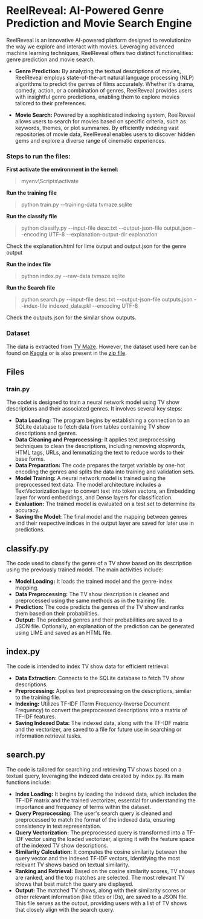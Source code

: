 # ReelReveal: AI-Powered Genre Prediction and Movie Search Engine

ReelReveal is an innovative AI-powered platform designed to revolutionize the way we explore and interact with movies. Leveraging advanced machine learning techniques, ReelReveal offers two distinct functionalities: genre prediction and movie search.

- __Genre Prediction:__
By analyzing the textual descriptions of movies, ReelReveal employs state-of-the-art natural language processing (NLP) algorithms to predict the genres of films accurately. Whether it's drama, comedy, action, or a combination of genres, ReelReveal provides users with insightful genre predictions, enabling them to explore movies tailored to their preferences.

- __Movie Search:__
Powered by a sophisticated indexing system, ReelReveal allows users to search for movies based on specific criteria, such as keywords, themes, or plot summaries. By efficiently indexing vast repositories of movie data, ReelReveal enables users to discover hidden gems and explore a diverse range of cinematic experiences.

### Steps to run the files:

__First activate the environment in the kernel:__
>myenv\Scripts\activate

__Run the training file__
>python train.py --training-data tvmaze.sqlite

__Run the classify file__
>python classify.py --input-file desc.txt --output-json-file output.json --encoding UTF-8 --explanation-output-dir explanation

Check the explanation.html for lime output and output.json for the genre output

__Run the index file__
>python index.py --raw-data tvmaze.sqlite

__Run the Search file__
>python search.py --input-file desc.txt --output-json-file outputs.json --index-file indexed_data.pkl --encoding UTF-8

Check the outputs.json for the similar show outputs. 

### Dataset
The data is extracted from [TV Maze](https://www.tvmaze.com). However, the dataset used here can be found on [Kaggle](https://www.kaggle.com/datasets/sahartj/tv-maze-dataset) or is also present in the [zip file](https://github.com/Sahar-TJ/NLP-Movie-Genre-Predictor/blob/main/tvmaze_sql.zip).

## Files

### train.py
The codet is designed to train a neural network model using TV show descriptions and their associated genres. It involves several key steps:

- __Data Loading:__ The program begins by establishing a connection to an SQLite database to fetch data from tables containing TV show descriptions and genres.
- __Data Cleaning and Preprocessing:__ It applies text preprocessing techniques to clean the descriptions, including removing stopwords, HTML tags, URLs, and lemmatizing the text to reduce words to their base forms.
- __Data Preparation:__ The code prepares the target variable by one-hot encoding the genres and splits the data into training and validation sets.
- __Model Training:__ A neural network model is trained using the preprocessed text data. The model architecture includes a TextVectorization layer to convert text into token vectors, an Embedding layer for word embeddings, and Dense layers for classification.
- __Evaluation:__ The trained model is evaluated on a test set to determine its accuracy.
- __Saving the Model:__ The final model and the mapping between genres and their respective indices in the output layer are saved for later use in predictions.


## classify.py
The code used to classify the genre of a TV show based on its description using the previously trained model. The main activities include:

- __Model Loading:__ It loads the trained model and the genre-index mapping.
- __Data Preprocessing:__ The TV show description is cleaned and preprocessed using the same methods as in the training file.
- __Prediction:__ The code predicts the genres of the TV show and ranks them based on their probabilities.
- __Output:__ The predicted genres and their probabilities are saved to a JSON file. Optionally, an explanation of the prediction can be generated using LIME and saved as an HTML file.


## index.py
The code is intended to index TV show data for efficient retrieval:

- __Data Extraction:__ Connects to the SQLite database to fetch TV show descriptions.
- __Preprocessing:__ Applies text preprocessing on the descriptions, similar to the training file.
- __Indexing:__ Utilizes TF-IDF (Term Frequency-Inverse Document Frequency) to convert the preprocessed descriptions into a matrix of TF-IDF features.
- __Saving Indexed Data:__ The indexed data, along with the TF-IDF matrix and the vectorizer, are saved to a file for future use in searching or information retrieval tasks.


## search.py
The code is tailored for searching and retrieving TV shows based on a textual query, leveraging the indexed data created by index.py. Its main functions include:

- __Index Loading:__ It begins by loading the indexed data, which includes the TF-IDF matrix and the trained vectorizer, essential for understanding the importance and frequency of terms within the dataset.
- __Query Preprocessing:__ The user's search query is cleaned and preprocessed to match the format of the indexed data, ensuring consistency in text representation.
- __Query Vectorization:__ The preprocessed query is transformed into a TF-IDF vector using the loaded vectorizer, aligning it with the feature space of the indexed TV show descriptions.
- __Similarity Calculation:__ It computes the cosine similarity between the query vector and the indexed TF-IDF vectors, identifying the most relevant TV shows based on textual similarity.
- __Ranking and Retrieval:__ Based on the cosine similarity scores, TV shows are ranked, and the top matches are selected. The most relevant TV shows that best match the query are displayed.
- __Output:__ The matched TV shows, along with their similarity scores or other relevant information (like titles or IDs), are saved to a JSON file. This file serves as the output, providing users with a list of TV shows that closely align with the search query.






